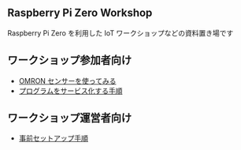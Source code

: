 ## Raspberry Pi Zero Workshop
Raspberry Pi Zero を利用した IoT ワークショップなどの資料置き場です

## ワークショップ参加者向け

* [OMRON センサーを使ってみる](workshop.md)
* [プログラムをサービス化する手順](daemonize.md)

##  ワークショップ運営者向け

* [事前セットアップ手順](setup.md)

